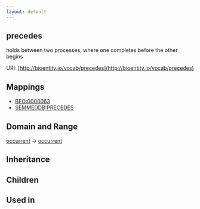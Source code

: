 ```yaml
---
layout: default
---
```


## precedes


holds between two processes, where one completes before the other begins

URI: [http://bioentity.io/vocab/precedes](http://bioentity.io/vocab/precedes)
## Mappings

 * [BFO:0000063](http://purl.obolibrary.org/obo/BFO_0000063)
 * [SEMMEDDB:PRECEDES](http://purl.obolibrary.org/obo/SEMMEDDB_PRECEDES)

## Domain and Range

[occurrent](Occurrent.html) -> [occurrent](Occurrent.html)

## Inheritance


## Children


## Used in

